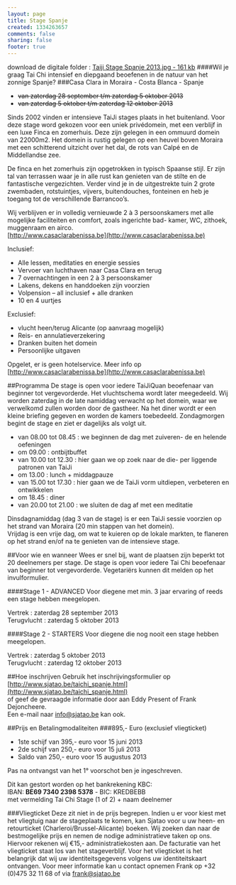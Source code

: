 ```yaml
--- 
layout: page
title: Stage Spanje
created: 1334263657
comments: false
sharing: false
footer: true
---
```

download de digitale folder : [Taiji Stage Spanje 2013.jpg - 161 kb](http://www.sjatao.be/extra/taichi_stage_spanje_2013.jpg)
####Wil je graag Tai Chi intensief en diepgaand beoefenen in de natuur van het zonnige Spanje?
###Casa Clara in Moraira - Costa Blanca - Spanje

* ~~van zaterdag 28 september t/m zaterdag 5 oktober 2013~~
* ~~van zaterdag 5 oktober t/m zaterdag 12 oktober 2013~~
	

Sinds 2002 vinden er intensieve TaiJi stages plaats in het buitenland. Voor deze stage word gekozen voor een uniek priv&eacute;domein, met een verblijf in een luxe Finca en zomerhuis. Deze zijn gelegen in een ommuurd domein van 22000m2. Het domein is rustig gelegen op een heuvel boven Moraira met een schitterend uitzicht over het dal, de rots van Calp&eacute; en de Middellandse zee.  

De finca en het zomerhuis zijn opgetrokken in typisch Spaanse stijl. Er zijn tal van terrassen waar je in alle rust kan genieten van de stilte en de fantastische vergezichten. Verder vind je in de uitgestrekte tuin 2 grote zwembaden, rotstuintjes, vijvers, buitendouches, fonteinen en heb je toegang tot de verschillende Barrancoo&rsquo;s. 

Wij verblijven er in volledig vernieuwde 2 &agrave; 3 persoonskamers met alle mogelijke faciliteiten en comfort, zoals ingerichte bad- kamer, WC, zithoek, muggenraam en airco.  
[http://www.casaclarabenissa.be](http://www.casaclarabenissa.be)  

Inclusief:

* Alle lessen, meditaties en energie sessies
* Vervoer van luchthaven naar Casa Clara en terug
* 7 overnachtingen in een 2 &agrave; 3 persoonskamer
* Lakens, dekens en handdoeken zijn voorzien
* Volpension &ndash; all inclusief + alle dranken
* 10 en 4 uurtjes

Exclusief:

* vlucht heen/terug Alicante (op aanvraag mogelijk)
* Reis- en annulatieverzekering
* Dranken buiten het domein
* Persoonlijke uitgaven

Opgelet, er is geen hotelservice. Meer info op [http://www.casaclarabenissa.be](http://www.casaclarabenissa.be)  


##Programma
De stage is open voor iedere TaiJiQuan beoefenaar van beginner tot vergevorderde. Het vluchtschema wordt later meegedeeld. Wij worden zaterdag in de late namiddag verwacht op het domein, waar we verwelkomd zullen worden door de gastheer. Na het diner wordt er een kleine briefing gegeven en worden de kamers toebedeeld. Zondagmorgen begint de stage en ziet er dagelijks als volgt uit.

* van 08.00 tot 08.45 : we beginnen de dag met zuiveren- de en helende oefeningen
* om 09.00 : ontbijtbuffet
* van 10.00 tot 12.30 : hier gaan we op zoek naar de die- per liggende patronen van TaiJi
* om 13.00 : lunch + middagpauze
* van 15.00 tot 17.30 : hier gaan we de TaiJi vorm uitdiepen, verbeteren en ontwikkelen
* om 18.45 : diner
* van 20.00 tot 21.00 : we sluiten de dag af met een meditatie

Dinsdagnamiddag (dag 3 van de stage) is er een TaiJi sessie voorzien op het strand van Moraira (20 min stappen van het domein).   
Vrijdag is een vrije dag, om wat te kuieren op de lokale markten, te flaneren op het strand en/of na te genieten van de intensieve stage.

##Voor wie en wanneer
Wees er snel bij, want de plaatsen zijn beperkt tot 20 deelnemers per stage. De stage is open voor iedere Tai Chi beoefenaar van beginner tot vergevorderde. Vegetariërs kunnen dit melden op het invulformulier.

####Stage 1 - ADVANCED
Voor diegene met min. 3 jaar ervaring of reeds een stage hebben meegelopen.

Vertrek : zaterdag 28 september 2013  
Terugvlucht : zaterdag 5 oktober 2013

####Stage 2 - STARTERS
Voor diegene die nog nooit een stage hebben meegelopen.

Vertrek : zaterdag 5 oktober 2013  
Terugvlucht : zaterdag 12 oktober 2013

##Hoe inschrijven
Gebruik het inschrijvingsformulier op [http://www.sjatao.be/taichi_spanje.html](http://www.sjatao.be/taichi_spanje.html)   
of geef de gevraagde informatie door aan Eddy Present of Frank Dejoncheere.   
Een e-mail naar [info@sjatao.be](mailto:info@sjatao.be) kan ook.




##Prijs en Betalingmodaliteiten
###895,- Euro (exclusief vliegticket)

* 1ste schijf van 395,- euro voor 15 juni 2013
* 2de schijf van 250,- euro voor 15 juli 2013
* Saldo van 250,- euro voor 15 augustus 2013

Pas na ontvangst van het 1° voorschot ben je ingeschreven.

Dit kan gestort worden op het bankrekening KBC:  
IBAN: **BE69 7340 2398 5378** - BIC: KREDBEBB  
met vermelding Tai Chi Stage (1 of 2) + naam deelnemer


###Vliegticket
Deze zit niet in de prijs begrepen. Indien u er voor kiest met het vliegtuig naar de stageplaats te komen, kan Sjatao voor u uw heen- en retourticket (Charleroi/Brussel-Alicante) boeken.
Wij zoeken dan naar de bestmogelijke prijs en nemen de nodige administratieve taken op ons. Hiervoor rekenen wij €15,- administratiekosten aan. De facturatie van het vliegticket staat los van het stageverblijf. Voor het vliegticket is het belangrijk dat wij uw identiteitsgegevens volgens uw identiteitskaart ontvangen. Voor meer informatie kan u contact opnemen Frank op +32 (0)475 32 11 68 of via [frank@sjatao.be](mailto:frank@sjatao.be)
